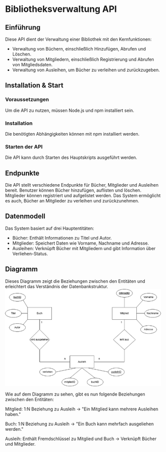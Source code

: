 # Bibliotheksverwaltung API

## Einführung
Diese API dient der Verwaltung einer Bibliothek mit den Kernfunktionen:
- Verwaltung von Büchern, einschließlich Hinzufügen, Abrufen und Löschen.
- Verwaltung von Mitgliedern, einschließlich Registrierung und Abrufen von Mitgliedsdaten.
- Verwaltung von Ausleihen, um Bücher zu verleihen und zurückzugeben.

## Installation & Start
### Voraussetzungen
Um die API zu nutzen, müssen Node.js und npm installiert sein.

### Installation
Die benötigten Abhängigkeiten können mit npm installiert werden.

### Starten der API
Die API kann durch Starten des Hauptskripts ausgeführt werden.

## Endpunkte
Die API stellt verschiedene Endpunkte für Bücher, Mitglieder und Ausleihen bereit. Benutzer können Bücher hinzufügen, auflisten und löschen. Mitglieder können registriert und aufgelistet werden. Das System ermöglicht es auch, Bücher an Mitglieder zu verleihen und zurückzunehmen.

## Datenmodell
Das System basiert auf drei Hauptentitäten:
- Bücher: Enthält Informationen zu Titel und Autor.
- Mitglieder: Speichert Daten wie Vorname, Nachname und Adresse.
- Ausleihen: Verknüpft Bücher mit Mitgliedern und gibt Information über Verliehen-Status.

## Diagramm
Dieses Diagramm zeigt die Beziehungen zwischen den Entitäten und erleichtert das Verständnis der Datenbankstruktur.
![ER-Modell](Bibliotheksverwaltung.drawio.png)

Wie auf dem Diagramm zu sehen, gibt es nun folgende Beziehungen zwischen den Entitäten:

Mitglied:
1:N Beziehung zu Ausleih → "Ein Mitglied kann mehrere Ausleihen haben."

Buch:
1:N Beziehung zu Ausleih → "Ein Buch kann mehrfach ausgeliehen werden."

Ausleih:
Enthält Fremdschlüssel zu Mitglied und Buch → Verknüpft Bücher und Mitglieder.